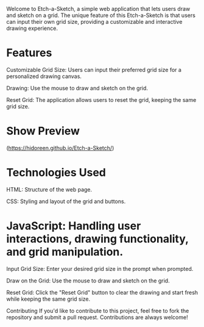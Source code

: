 Welcome to Etch-a-Sketch, a simple web application that lets users draw and sketch on a grid. The unique feature of this Etch-a-Sketch is that users can input their own grid size, providing a customizable and interactive drawing experience.

# Features
Customizable Grid Size: Users can input their preferred grid size for a personalized drawing canvas.

Drawing: Use the mouse to draw and sketch on the grid.

Reset Grid: The application allows users to reset the grid, keeping the same grid size.

# Show Preview 
(https://hidoreen.github.io/Etch-a-Sketch/)

# Technologies Used
HTML: Structure of the web page.

CSS: Styling and layout of the grid and buttons.

# JavaScript: Handling user interactions, drawing functionality, and grid manipulation.

 Input Grid Size:
Enter your desired grid size in the prompt when prompted.

Draw on the Grid:
Use the mouse to draw and sketch on the grid.

Reset Grid:
Click the "Reset Grid" button to clear the drawing and start fresh while keeping the same grid size.

Contributing
If you'd like to contribute to this project, feel free to fork the repository and submit a pull request. Contributions are always welcome!





